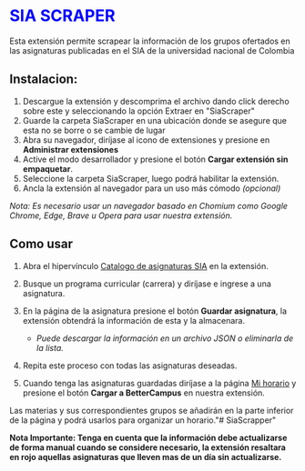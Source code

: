 <h1 style='color: blue;'>SIA SCRAPER</h1>

Esta extensión permite scrapear la información de los grupos ofertados en las asignaturas publicadas en el SIA de la universidad nacional de Colombia

## Instalacion:
1. Descargue la extensión y descomprima el archivo dando click derecho sobre este y seleccionando la opción Extraer en "SiaScraper\"
2. Guarde la carpeta SiaScraper en una ubicación donde se asegure que esta no se borre o se cambie de lugar
3. Abra su navegador, diríjase al icono de extensiones y presione en **Administrar extensiones**
4. Active el modo desarrollador y presione el botón **Cargar extensión sin empaquetar**.
5. Seleccione la carpeta SiaScraper, luego podrá habilitar la extensión.
6. Ancla la extensión al navegador para un uso más cómodo _(opcional)_

_Nota: Es necesario usar un navegador basado en Chomium como Google Chrome, Edge, Brave u Opera para usar nuestra extensión._

## Como usar
1. Abra el hipervínculo [Catalogo de asignaturas SIA](https://sia.unal.edu.co/ServiciosApp/facespublico/public/servicioPublico.jsf?taskflowId=task-flow-AC_CatalogoAsignaturas) en la extensión.
2. Busque un programa curricular (carrera) y diríjase e ingrese a una asignatura.
3. En la página de la asignatura presione el botón **Guardar asignatura**, la extensión obtendrá la información de esta y la almacenara.

    - _Puede descargar la información en un archivo JSON o eliminarla de la lista._

4. Repita este proceso con todas las asignaturas deseadas.

5. Cuando tenga las asignaturas guardadas diríjase a la página [Mi horario](https://bettercampus.vercel.app/calendar) y presione el botón **Cargar a BetterCampus** en nuestra extensión.

Las materias y sus correspondientes grupos se añadirán en la parte inferior de la página y podrá usarlos para organizar un horario."# SiaScrapper"
    
**Nota Importante: Tenga en cuenta que la información debe actualizarse de forma manual cuando se considere necesario, la extensión resaltara en rojo aquellas asignaturas que lleven mas de un día sin actualizarse.**
